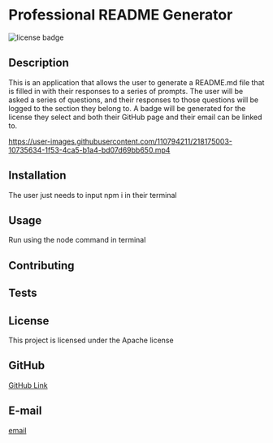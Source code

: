 
  # Professional README Generator

  ![license badge](https://img.shields.io/badge/license-Apache-blue)

  ## Description

  This is an application that allows the user to generate a README.md file that is filled in with their responses to a series of prompts. The user will be asked a series of questions, and their responses to those questions will be logged to the section they belong to. A badge will be generated for the license they select and both their GitHub page and their email can be linked to.



https://user-images.githubusercontent.com/110794211/218175003-10735634-1f53-4ca5-b1a4-bd07d69bb650.mp4



  ## Installation

  The user just needs to input npm i in their terminal



  ## Usage

  Run using the node command in terminal



  ## Contributing

  



  ## Tests

  



  ## License

 This project is licensed under the Apache license



  ## GitHub

  [GitHub Link](https://github.com/JBDooley)

  ## E-mail

  [email](mailto:brycedooley7@gmail.com)

  
